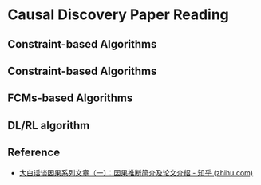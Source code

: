 # Causal Discovery Paper Reading

## Constraint-based Algorithms





## Constraint-based Algorithms





## FCMs-based Algorithms





## DL/RL algorithm









## Reference

- [大白话谈因果系列文章（一）：因果推断简介及论文介绍 - 知乎 (zhihu.com)](https://zhuanlan.zhihu.com/p/397796913)
